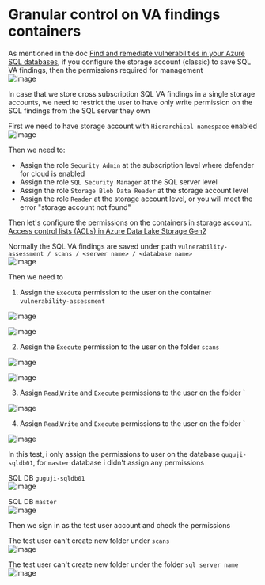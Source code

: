 # Granular control on VA findings containers

As mentioned in the doc [Find and remediate vulnerabilities in your Azure SQL databases](https://learn.microsoft.com/en-us/azure/defender-for-cloud/sql-azure-vulnerability-assessment-find?tabs=classic#find-vulnerabilities-in-your-azure-sql-databases), if you configure the storage account (classic) to save SQL VA findings, then the permissions required for management <br>
![image](https://github.com/guguji666666/GJS-MDC-Tips/assets/96930989/4483237e-ff55-4d99-8e82-8550db911cd3)


In case that we store cross subscription SQL VA findings in a single storage accounts, we need to restrict the user to have only write permission on the SQL findings from the SQL server they own <br>

First we need to have storage account with `Hierarchical namespace` enabled <br>
![image](https://github.com/guguji666666/GJS-MDC-Tips/assets/96930989/32731c6e-93d2-4ae3-9c79-05df26db4540)

Then we need to: <br>
* Assign the role `Security Admin` at the subscription level where defender for cloud is enabled
* Assign the role `SQL Security Manager` at the SQL server level
* Assign the role `Storage Blob Data Reader` at the storage account level
* Assign the role `Reader` at the storage account level, or you will meet the error "storage account not found"

Then let's configure the permissions on the containers in storage account. <br>
[Access control lists (ACLs) in Azure Data Lake Storage Gen2](https://learn.microsoft.com/en-us/azure/storage/blobs/data-lake-storage-access-control)

Normally the SQL VA findings are saved under path `vulnerability-assessment / scans / <server name> / <database name>` <br>
![image](https://github.com/guguji666666/GJS-MDC-Tips/assets/96930989/c56e976e-2271-473a-a4cb-f54bf7a59768)

Then we need to 
1. Assign the `Execute` permission to the user on the container `vulnerability-assessment`

![image](https://github.com/guguji666666/GJS-MDC-Tips/assets/96930989/b14239ae-58c6-4407-a92d-d2e459da1c72)

![image](https://github.com/guguji666666/GJS-MDC-Tips/assets/96930989/23a5e2e5-656a-481b-8830-6e4027cd911d)

2. Assign the `Execute` permission to the user on the folder `scans`

![image](https://github.com/guguji666666/GJS-MDC-Tips/assets/96930989/99653e62-4f29-4c2a-81bc-a15c51c776de)

![image](https://github.com/guguji666666/GJS-MDC-Tips/assets/96930989/103f79e9-901f-4842-9ff2-2053c0b49fdd)

3. Assign `Read`,`Write` and `Execute` permissions to the user on the folder `<your SQL server name>

![image](https://github.com/guguji666666/GJS-MDC-Tips/assets/96930989/9e1c9f56-2bff-489e-b364-a0aa63b5b335)

4. Assign `Read`,`Write` and `Execute` permissions to the user on the folder `<your SQL databases>

![image](https://github.com/guguji666666/GJS-MDC-Tips/assets/96930989/a51ce63e-b340-4c9e-99bc-6427a0c7aa3f)

In this test, i only assign the permissions to user on the database `guguji-sqldb01`, for `master` database i didn't assign any permissions

SQL DB `guguji-sqldb01` <br>
![image](https://github.com/guguji666666/GJS-MDC-Tips/assets/96930989/60c629b6-2f8a-4246-9e62-426b28ba07d5)

SQL DB `master` <br>
![image](https://github.com/guguji666666/GJS-MDC-Tips/assets/96930989/6827b7c5-ee32-4003-bacf-0971c69e55fc)

Then we sign in as the test user account and check the permissions <br>

The test user can't create new folder under `scans` <br>
![image](https://github.com/guguji666666/GJS-MDC-Tips/assets/96930989/88e30b58-0780-4812-80e8-223a1402da69)

The test user can't create new folder under the folder `sql server name` <br>
![image](https://github.com/guguji666666/GJS-MDC-Tips/assets/96930989/9ea357bb-92cb-44af-970b-7f72c72ddaae)
